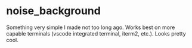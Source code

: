 # noise_background

Something very simple I made not too long ago.
Works best on more capable terminals (vscode integrated terminal, iterm2, etc.).
Looks pretty cool.

